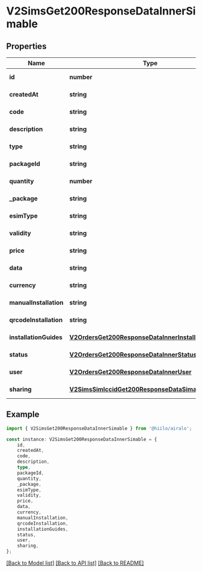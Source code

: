 # V2SimsGet200ResponseDataInnerSimable


## Properties

Name | Type | Description | Notes
------------ | ------------- | ------------- | -------------
**id** | **number** |  | [default to undefined]
**createdAt** | **string** |  | [default to undefined]
**code** | **string** |  | [default to undefined]
**description** | **string** |  | [default to undefined]
**type** | **string** |  | [default to undefined]
**packageId** | **string** |  | [default to undefined]
**quantity** | **number** |  | [default to undefined]
**_package** | **string** |  | [default to undefined]
**esimType** | **string** |  | [default to undefined]
**validity** | **string** |  | [default to undefined]
**price** | **string** |  | [default to undefined]
**data** | **string** |  | [default to undefined]
**currency** | **string** |  | [default to undefined]
**manualInstallation** | **string** |  | [default to undefined]
**qrcodeInstallation** | **string** |  | [default to undefined]
**installationGuides** | [**V2OrdersGet200ResponseDataInnerInstallationGuides**](V2OrdersGet200ResponseDataInnerInstallationGuides.md) |  | [default to undefined]
**status** | [**V2OrdersGet200ResponseDataInnerStatus**](V2OrdersGet200ResponseDataInnerStatus.md) |  | [default to undefined]
**user** | [**V2OrdersGet200ResponseDataInnerUser**](V2OrdersGet200ResponseDataInnerUser.md) |  | [default to undefined]
**sharing** | [**V2SimsSimIccidGet200ResponseDataSimableSharing**](V2SimsSimIccidGet200ResponseDataSimableSharing.md) |  | [default to undefined]

## Example

```typescript
import { V2SimsGet200ResponseDataInnerSimable } from '@hiilo/airalo';

const instance: V2SimsGet200ResponseDataInnerSimable = {
    id,
    createdAt,
    code,
    description,
    type,
    packageId,
    quantity,
    _package,
    esimType,
    validity,
    price,
    data,
    currency,
    manualInstallation,
    qrcodeInstallation,
    installationGuides,
    status,
    user,
    sharing,
};
```

[[Back to Model list]](../README.md#documentation-for-models) [[Back to API list]](../README.md#documentation-for-api-endpoints) [[Back to README]](../README.md)
